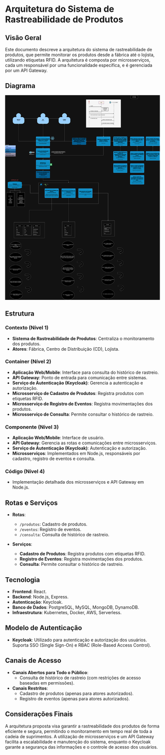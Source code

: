 # Arquitetura do Sistema de Rastreabilidade de Produtos

## Visão Geral

Este documento descreve a arquitetura do sistema de rastreabilidade de produtos, que permite monitorar os produtos desde a fábrica até o lojista, utilizando etiquetas RFID. A arquitetura é composta por microsserviços, cada um responsável por uma funcionalidade específica, e é gerenciada por um API Gateway.

## Diagrama

![alt text](RastreabilityDiagram.drawio.png)

## Estrutura

### Contexto (Nível 1)

- **Sistema de Rastreabilidade de Produtos**: Centraliza o monitoramento dos produtos.
- **Atores**: Fábrica, Centro de Distribuição (CD), Lojista.

### Container (Nível 2)

- **Aplicação Web/Mobile**: Interface para consulta do histórico de rastreio.
- **API Gateway**: Ponto de entrada para comunicação entre sistemas.
- **Serviço de Autenticação (Keycloak)**: Gerencia a autenticação e autorização.
- **Microsserviço de Cadastro de Produtos**: Registra produtos com etiquetas RFID.
- **Microsserviço de Registro de Eventos**: Registra movimentações dos produtos.
- **Microsserviço de Consulta**: Permite consultar o histórico de rastreio.

### Componente (Nível 3)

- **Aplicação Web/Mobile**: Interface de usuário.
- **API Gateway**: Gerencia as rotas e comunicações entre microsserviços.
- **Serviço de Autenticação (Keycloak)**: Autenticação e autorização.
- **Microsserviços**: Implementados em Node.js, responsáveis por cadastro, registro de eventos e consulta.

### Código (Nível 4)

- Implementação detalhada dos microsserviços e API Gateway em Node.js.

## Rotas e Serviços

- **Rotas**:

  - `/produtos`: Cadastro de produtos.
  - `/eventos`: Registro de eventos.
  - `/consulta`: Consulta de histórico de rastreio.

- **Serviços**:
  - **Cadastro de Produtos**: Registra produtos com etiquetas RFID.
  - **Registro de Eventos**: Registra movimentações dos produtos.
  - **Consulta**: Permite consultar o histórico de rastreio.

## Tecnologia

- **Frontend**: React.
- **Backend**: Node.js, Express.
- **Autenticação**: Keycloak.
- **Banco de Dados**: PostgreSQL, MySQL, MongoDB, DynamoDB.
- **Infraestrutura**: Kubernetes, Docker, AWS, Serverless.

## Modelo de Autenticação

- **Keycloak**: Utilizado para autenticação e autorização dos usuários. Suporta SSO (Single Sign-On) e RBAC (Role-Based Access Control).

## Canais de Acesso

- **Canais Abertos para Todo o Público**:
  - Consulta de histórico de rastreio (com restrições de acesso baseadas em permissões).
- **Canais Restritos**:
  - Cadastro de produtos (apenas para atores autorizados).
  - Registro de eventos (apenas para atores autorizados).

## Considerações Finais

A arquitetura proposta visa garantir a rastreabilidade dos produtos de forma eficiente e segura, permitindo o monitoramento em tempo real de toda a cadeia de suprimentos. A utilização de microsserviços e um API Gateway facilita a escalabilidade e manutenção do sistema, enquanto o Keycloak garante a segurança das informações e o controle de acesso dos usuários.
